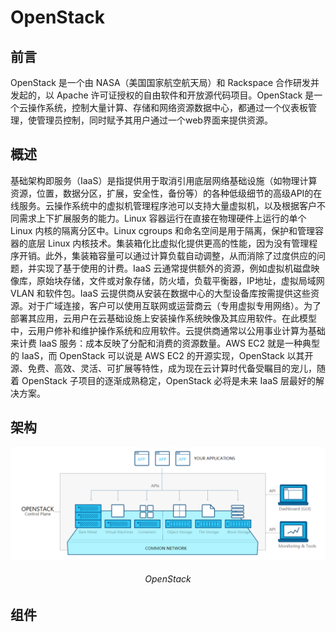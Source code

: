# OpenStack

## 前言

OpenStack 是一个由 NASA（美国国家航空航天局）和 Rackspace 合作研发并发起的，以 Apache 许可证授权的自由软件和开放源代码项目。OpenStack 是一个云操作系统，控制大量计算、存储和网络资源数据中心，都通过一个仪表板管理，使管理员控制，同时赋予其用户通过一个web界面来提供资源。

## 概述

基础架构即服务（IaaS）是指提供用于取消引用底层网络基础设施（如物理计算资源，位置，数据分区，扩展，安全性，备份等）的各种低级细节的高级API的在线服务。云操作系统中的虚拟机管理程序池可以支持大量虚拟机，以及根据客户不同需求上下扩展服务的能力。Linux 容器运行在直接在物理硬件上运行的单个 Linux 内核的隔离分区中。Linux cgroups 和命名空间是用于隔离，保护和管理容器的底层 Linux 内核技术。集装箱化比虚拟化提供更高的性能，因为没有管理程序开销。此外，集装箱容量可以通过计算负载自动调整，从而消除了过度供应的问题，并实现了基于使用的计费。IaaS 云通常提供额外的资源，例如虚拟机磁盘映像库，原始块存储，文件或对象存储，防火墙，负载平衡器，IP地址，虚拟局域网 VLAN 和软件包。IaaS 云提供商从安装在数据中心的大型设备库按需提供这些资源。对于广域连接，客户可以使用互联网或运营商云（专用虚拟专用网络）。为了部署其应用，云用户在云基础设施上安装操作系统映像及其应用软件。在此模型中，云用户修补和维护操作系统和应用软件。云提供商通常以公用事业计算为基础来计费 IaaS 服务：成本反映了分配和消费的资源数量。AWS EC2 就是一种典型的 IaaS，而 OpenStack 可以说是 AWS EC2 的开源实现，OpenStack 以其开源、免费、高效、灵活、可扩展等特性，成为现在云计算时代备受瞩目的宠儿，随着 OpenStack 子项目的逐渐成熟稳定，OpenStack 必将是未来 IaaS 层最好的解决方案。

## 架构

![OpenStack](../pictures/OpenStack01.png)
<h6 align="center"> OpenStack

## 组件

